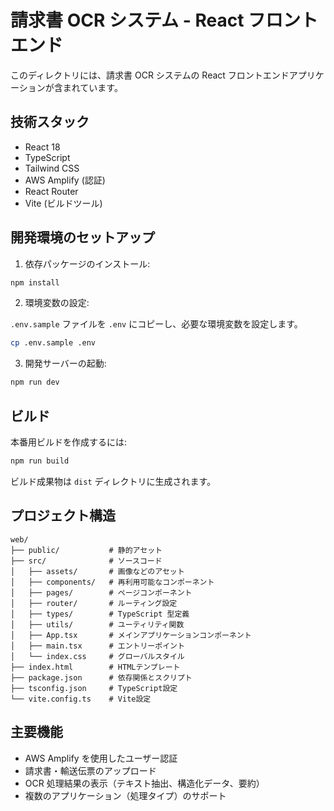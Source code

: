 # 請求書 OCR システム - React フロントエンド

このディレクトリには、請求書 OCR システムの React フロントエンドアプリケーションが含まれています。

## 技術スタック

- React 18
- TypeScript
- Tailwind CSS
- AWS Amplify (認証)
- React Router
- Vite (ビルドツール)

## 開発環境のセットアップ

1. 依存パッケージのインストール:

```bash
npm install
```

2. 環境変数の設定:

`.env.sample` ファイルを `.env` にコピーし、必要な環境変数を設定します。

```bash
cp .env.sample .env
```

3. 開発サーバーの起動:

```bash
npm run dev
```

## ビルド

本番用ビルドを作成するには:

```bash
npm run build
```

ビルド成果物は `dist` ディレクトリに生成されます。

## プロジェクト構造

```
web/
├── public/           # 静的アセット
├── src/              # ソースコード
│   ├── assets/       # 画像などのアセット
│   ├── components/   # 再利用可能なコンポーネント
│   ├── pages/        # ページコンポーネント
│   ├── router/       # ルーティング設定
│   ├── types/        # TypeScript 型定義
│   ├── utils/        # ユーティリティ関数
│   ├── App.tsx       # メインアプリケーションコンポーネント
│   ├── main.tsx      # エントリーポイント
│   └── index.css     # グローバルスタイル
├── index.html        # HTMLテンプレート
├── package.json      # 依存関係とスクリプト
├── tsconfig.json     # TypeScript設定
└── vite.config.ts    # Vite設定
```

## 主要機能

- AWS Amplify を使用したユーザー認証
- 請求書・輸送伝票のアップロード
- OCR 処理結果の表示（テキスト抽出、構造化データ、要約）
- 複数のアプリケーション（処理タイプ）のサポート
